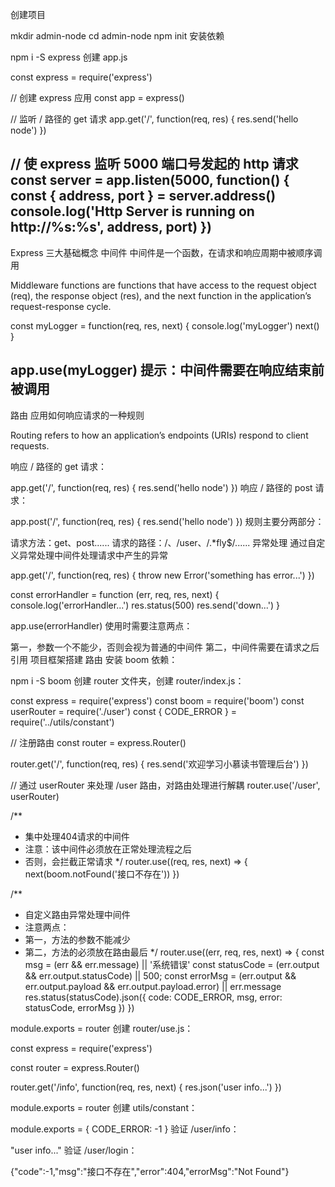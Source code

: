 创建项目

mkdir admin-node
cd admin-node
npm init
安装依赖

npm i -S express
创建 app.js

const express = require('express')

// 创建 express 应用
const app = express()

// 监听 / 路径的 get 请求
app.get('/', function(req, res) {
  res.send('hello node')
})

// 使 express 监听 5000 端口号发起的 http 请求
const server = app.listen(5000, function() {
  const { address, port } = server.address()
  console.log('Http Server is running on http://%s:%s', address, port)
})
---
Express 三大基础概念
中间件
中间件是一个函数，在请求和响应周期中被顺序调用

Middleware functions are functions that have access to the request object (req), the response object (res), and the next function in the application’s request-response cycle.

const myLogger = function(req, res, next) {
  console.log('myLogger')
  next()
}

app.use(myLogger)
提示：中间件需要在响应结束前被调用
---
路由
应用如何响应请求的一种规则

Routing refers to how an application’s endpoints (URIs) respond to client requests.

响应 / 路径的 get 请求：

app.get('/', function(req, res) {
  res.send('hello node')
})
响应 / 路径的 post 请求：

app.post('/', function(req, res) {
  res.send('hello node')
})
规则主要分两部分：

请求方法：get、post......
请求的路径：/、/user、/.*fly$/......
异常处理
通过自定义异常处理中间件处理请求中产生的异常

app.get('/', function(req, res) {
  throw new Error('something has error...')
})

const errorHandler = function (err, req, res, next) {
  console.log('errorHandler...')
  res.status(500)
  res.send('down...')
}

app.use(errorHandler)
使用时需要注意两点：

第一，参数一个不能少，否则会视为普通的中间件
第二，中间件需要在请求之后引用
项目框架搭建
路由
安装 boom 依赖：

npm i -S boom
创建 router 文件夹，创建 router/index.js：

const express = require('express')
const boom = require('boom')
const userRouter = require('./user')
const {
  CODE_ERROR
} = require('../utils/constant')

// 注册路由
const router = express.Router()

router.get('/', function(req, res) {
  res.send('欢迎学习小慕读书管理后台')
})

// 通过 userRouter 来处理 /user 路由，对路由处理进行解耦
router.use('/user', userRouter)

/**
 * 集中处理404请求的中间件
 * 注意：该中间件必须放在正常处理流程之后
 * 否则，会拦截正常请求
 */
router.use((req, res, next) => {
  next(boom.notFound('接口不存在'))
})

/**
 * 自定义路由异常处理中间件
 * 注意两点：
 * 第一，方法的参数不能减少
 * 第二，方法的必须放在路由最后
 */
router.use((err, req, res, next) => {
  const msg = (err && err.message) || '系统错误'
  const statusCode = (err.output && err.output.statusCode) || 500;
  const errorMsg = (err.output && err.output.payload && err.output.payload.error) || err.message
  res.status(statusCode).json({
    code: CODE_ERROR,
    msg,
    error: statusCode,
    errorMsg
  })
})

module.exports = router
创建 router/use.js：

const express = require('express')

const router = express.Router()

router.get('/info', function(req, res, next) {
  res.json('user info...')
})

module.exports = router
创建 utils/constant：

module.exports = {
  CODE_ERROR: -1
}
验证 /user/info：

"user info..."
验证 /user/login：

{"code":-1,"msg":"接口不存在","error":404,"errorMsg":"Not Found"}